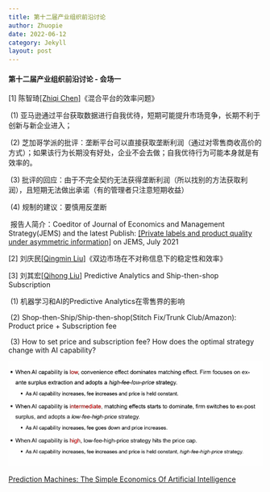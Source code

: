 ```yaml
---
title: 第十二届产业组织前沿讨论
author: Zhuopie
date: 2022-06-12
category: Jekyll
layout: post
---
```


#### 第十二届产业组织前沿讨论 - 会场一

[1] 陈智琦[[Zhiqi Chen]](https://sites.google.com/site/zhiqichenswebsite/)《混合平台的效率问题》

​	(1) 亚马逊通过平台获取数据进行自我优待，短期可能提升市场竞争，长期不利于创新与新企业进入；

​	(2) 芝加哥学派的批评：垄断平台可以直接获取垄断利润（通过对零售商收高价的方式）；如果该行为长期没有好处，企业不会去做；自我优待行为可能本身就是有效率的。

​	(3) 批评的回应：由于不完全契约无法获得垄断利润（所以找别的方法获取利润），且短期无法做出承诺（有的管理者只注意短期收益）

​	(4) 规制的建议：要慎用反垄断

​	报告人简介：Coeditor of  Journal of Economics and Management Strategy(JEMS) and the latest Publish: [[Private labels and product quality under asymmetric information]](https://onlinelibrary.wiley.com/doi/abs/10.1111/jems.12443) on JEMS, July 2021

[2] 刘庆民[[Qingmin Liu]](https://sites.google.com/site/qingmin/home)《双边市场在不对称信息下的稳定性和效率》

[3] 刘其宏[[Qihong Liu]](https://qliu.oucreate.com/) Predictive Analytics and Ship-then-shop Subscription

​	(1) 机器学习和AI的Predictive Analytics在零售界的影响

​	(2) Shop-then-Ship/Ship-then-shop(Stitch Fix/Trunk Club/Amazon): Product price + Subscription fee

​	(3) How to set price and subscription fee? How does the optimal strategy change with AI capability? 

![AI-1](https://github.com/Zhuopie/Zhuopie.github.io/raw/main/_posts/AI-1.png)

[Prediction Machines: The Simple Economics Of Artificial Intelligence](https://github.com/Zhuopie/Zhuopie.github.io/blob/main/_pages/PredictionMachines.pdf)
